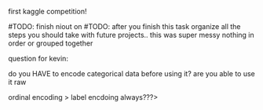 
first kaggle competition! 

#TODO: finish niout on
#TODO: after you finish this task organize all the steps you should take with future projects.. this was super messy nothing in order or grouped together 


question for kevin:

do you HAVE to encode categorical data before using it? are you able to use it raw


ordinal encoding > label encdoing always???>